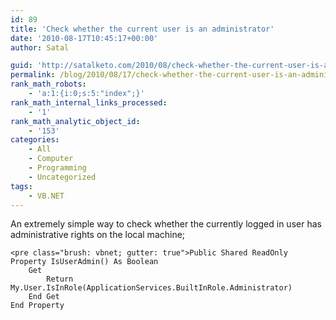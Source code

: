 ```yaml
---
id: 89
title: 'Check whether the current user is an administrator'
date: '2010-08-17T10:45:17+00:00'
author: Satal

guid: 'http://satalketo.com/2010/08/check-whether-the-current-user-is-an-administrator/'
permalink: /blog/2010/08/17/check-whether-the-current-user-is-an-administrator/
rank_math_robots:
    - 'a:1:{i:0;s:5:"index";}'
rank_math_internal_links_processed:
    - '1'
rank_math_analytic_object_id:
    - '153'
categories:
    - All
    - Computer
    - Programming
    - Uncategorized
tags:
    - VB.NET
---
```


An extremely simple way to check whether the currently logged in user has administrative rights on the local machine;

```
<pre class="brush: vbnet; gutter: true">Public Shared ReadOnly Property IsUserAdmin() As Boolean
    Get
        Return My.User.IsInRole(ApplicationServices.BuiltInRole.Administrator)
    End Get
End Property
```